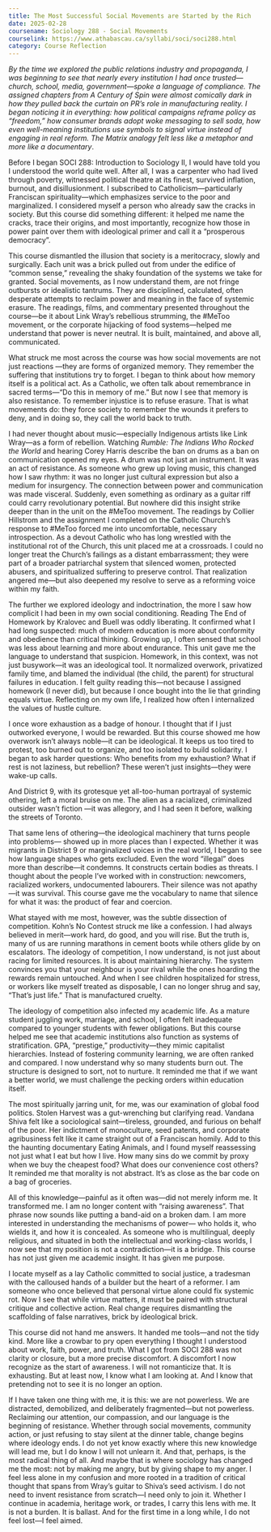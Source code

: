 ```yaml
---
title: The Most Successful Social Movements are Started by the Rich
date: 2025-02-28
coursename: Sociology 288 - Social Movements
courselink: https://www.athabascau.ca/syllabi/soci/soci288.html
category: Course Reflection
---
```

_By the time we explored the public relations industry and propaganda, I was beginning to
see that nearly every institution I had once trusted—church, school, media, government—spoke 
a language of compliance. The assigned chapters from A Century of Spin were almost comically 
dark in how they pulled back the curtain on PR’s role in manufacturing reality. I began noticing 
it in everything: how political campaigns reframe policy as “freedom,” how consumer brands 
adopt woke messaging to sell soda, how even well-meaning institutions use symbols to signal 
virtue instead of engaging in real reform. The Matrix analogy felt less like a metaphor and more 
like a documentary_.

Before I began SOCI 288: Introduction to Sociology II, I would have told you I 
understood the world quite well. After all, I was a carpenter who had lived through poverty, 
witnessed political theatre at its finest, survived inflation, burnout, and disillusionment. I 
subscribed to Catholicism—particularly Franciscan spirituality—which emphasizes service to 
the poor and marginalized. I considered myself a person who already saw the cracks in society. 
But this course did something different: it helped me name the cracks, trace their origins, and 
most importantly, recognize how those in power paint over them with ideological primer and call
it a “prosperous democracy”.

This course dismantled the illusion that society is a meritocracy, slowly and surgically. 
Each unit was a brick pulled out from under the edifice of “common sense,” revealing the shaky 
foundation of the systems we take for granted. Social movements, as I now understand them, are 
not fringe outbursts or idealistic tantrums. They are disciplined, calculated, often desperate 
attempts to reclaim power and meaning in the face of systemic erasure. The readings, films, and 
commentary presented throughout the course—be it about Link Wray’s rebellious strumming, 
the #MeToo movement, or the corporate hijacking of food systems—helped me understand that 
power is never neutral. It is built, maintained, and above all, communicated.

What struck me most across the course was how social movements are not just reactions
—they are forms of organized memory. They remember the suffering that institutions try to 
forget. I began to think about how memory itself is a political act. As a Catholic, we often talk 
about remembrance in sacred terms—“Do this in memory of me.” But now I see that memory is 
also resistance. To remember injustice is to refuse erasure. That is what movements do: they 
force society to remember the wounds it prefers to deny, and in doing so, they call the world 
back to truth.

I had never thought about music—especially Indigenous artists like Link Wray—as a 
form of rebellion. Watching _Rumble: The Indians Who Rocked the World_ and hearing Corey 
Harris describe the ban on drums as a ban on communication opened my eyes. A drum was not 
just an instrument. It was an act of resistance. As someone who grew up loving music, this 
changed how I saw rhythm: it was no longer just cultural expression but also a medium for 
insurgency. The connection between power and communication was made visceral. Suddenly, 
even something as ordinary as a guitar riff could carry revolutionary potential.
But nowhere did this insight strike deeper than in the unit on the #MeToo movement. The
readings by Collier Hillstrom and the assignment I completed on the Catholic Church’s response 
to #MeToo forced me into uncomfortable, necessary introspection. As a devout Catholic who has
long wrestled with the institutional rot of the Church, this unit placed me at a crossroads. I could 
no longer treat the Church’s failings as a distant embarrassment; they were part of a broader 
patriarchal system that silenced women, protected abusers, and spiritualized suffering to preserve
control. That realization angered me—but also deepened my resolve to serve as a reforming 
voice within my faith.

The further we explored ideology and indoctrination, the more I saw how complicit I had 
been in my own social conditioning. Reading The End of Homework by Kralovec and Buell was 
oddly liberating. It confirmed what I had long suspected: much of modern education is more 
about conformity and obedience than critical thinking. Growing up, I often sensed that school 
was less about learning and more about endurance. This unit gave me the language to understand
that suspicion. Homework, in this context, was not just busywork—it was an ideological tool. It 
normalized overwork, privatized family time, and blamed the individual (the child, the parent) 
for structural failures in education. I felt guilty reading this—not because I assigned homework (I
never did), but because I once bought into the lie that grinding equals virtue.
Reflecting on my own life, I realized how often I internalized the values of hustle culture.

I once wore exhaustion as a badge of honour. I thought that if I just outworked everyone, I would
be rewarded. But this course showed me how overwork isn’t always noble—it can be 
ideological. It keeps us too tired to protest, too burned out to organize, and too isolated to build 
solidarity. I began to ask harder questions: Who benefits from my exhaustion? What if rest is not 
laziness, but rebellion? These weren’t just insights—they were wake-up calls.

 And District 9, with its grotesque yet all-too-human portrayal of systemic 
othering, left a moral bruise on me. The alien as a racialized, criminalized outsider wasn’t fiction
—it was allegory, and I had seen it before, walking the streets of Toronto.

That same lens of othering—the ideological machinery that turns people into problems—
showed up in more places than I expected. Whether it was migrants in District 9 or marginalized 
voices in the real world, I began to see how language shapes who gets excluded. Even the word 
“illegal” does more than describe—it condemns. It constructs certain bodies as threats. I thought 
about the people I’ve worked with in construction: newcomers, racialized workers, 
undocumented labourers. Their silence was not apathy—it was survival. This course gave me the
vocabulary to name that silence for what it was: the product of fear and coercion.

What stayed with me most, however, was the subtle dissection of competition. Kohn’s 
No Contest struck me like a confession. I had always believed in merit—work hard, do good, and
you will rise. But the truth is, many of us are running marathons in cement boots while others 
glide by on escalators. The ideology of competition, I now understand, is not just about racing 
for limited resources. It is about maintaining hierarchy. The system convinces you that your 
neighbour is your rival while the ones hoarding the rewards remain untouched. And when I see 
children hospitalized for stress, or workers like myself treated as disposable, I can no longer 
shrug and say, “That’s just life.” That is manufactured cruelty.

The ideology of competition also infected my academic life. As a mature student 
juggling work, marriage, and school, I often felt inadequate compared to younger students 
with fewer obligations. But this course helped me see that academic institutions also 
function as systems of stratification. GPA, “prestige,” productivity—they mimic capitalist 
hierarchies. Instead of fostering community learning, we are often ranked and compared. I 
now understand why so many students burn out. The structure is designed to sort, not to 
nurture. It reminded me that if we want a better world, we must challenge the pecking 
orders within education itself.

The most spiritually jarring unit, for me, was our examination of global food politics. 
Stolen Harvest was a gut-wrenching but clarifying read. Vandana Shiva felt like a sociological 
saint—tireless, grounded, and furious on behalf of the poor. Her indictment of monoculture, seed
patents, and corporate agribusiness felt like it came straight out of a Franciscan homily. Add to 
this the haunting documentary Eating Animals, and I found myself reassessing not just what I eat
but how I live. How many sins do we commit by proxy when we buy the cheapest food? What 
does our convenience cost others? It reminded me that morality is not abstract. It’s as close as the
bar code on a bag of groceries.

All of this knowledge—painful as it often was—did not merely inform me. It transformed
me. I am no longer content with “raising awareness”. That phrase now sounds like putting a 
band-aid on a broken dam. I am more interested in understanding the mechanisms of power—
who holds it, who wields it, and how it is concealed. As someone who is multilingual, deeply 
religious, and situated in both the intellectual and working-class worlds, I now see that my 
position is not a contradiction—it is a bridge. This course has not just given me academic insight.
It has given me purpose.

I locate myself as a lay Catholic committed to social justice, a tradesman with the 
calloused hands of a builder but the heart of a reformer. I am someone who once believed that 
personal virtue alone could fix systemic rot. Now I see that while virtue matters, it must be 
paired with structural critique and collective action. Real change requires dismantling the 
scaffolding of false narratives, brick by ideological brick.

This course did not hand me answers. It handed me tools—and not the tidy kind. More 
like a crowbar to pry open everything I thought I understood about work, faith, power, and truth. 
What I got from SOCI 288 was not clarity or closure, but a more precise discomfort. A 
discomfort I now recognize as the start of awareness. I will not romanticize that. It is exhausting. 
But at least now, I know what I am looking at. And I know that pretending not to see it is no 
longer an option.

If I have taken one thing with me, it is this: we are not powerless. We are distracted, 
demobilized, and deliberately fragmented—but not powerless. Reclaiming our attention, our 
compassion, and our language is the beginning of resistance. Whether through social 
movements, community action, or just refusing to stay silent at the dinner table, change begins 
where ideology ends. I do not yet know exactly where this new knowledge will lead me, but I do 
know I will not unlearn it. And that, perhaps, is the most radical thing of all.
And maybe that is where sociology has changed me the most: not by making me angry, 
but by giving shape to my anger. I feel less alone in my confusion and more rooted in a tradition 
of critical thought that spans from Wray’s guitar to Shiva’s seed activism. I do not need to invent
resistance from scratch—I need only to join it. Whether I continue in academia, heritage work, or
trades, I carry this lens with me. It is not a burden. It is ballast. And for the first time in a long 
while, I do not feel lost—I feel aimed.
